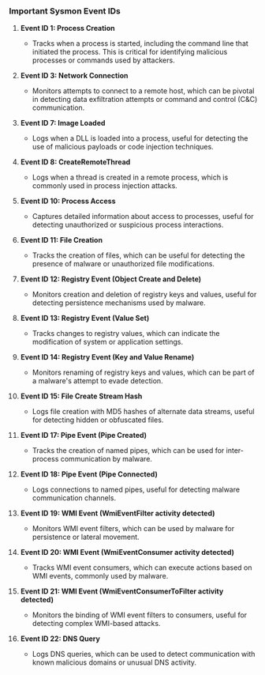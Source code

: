### Important Sysmon Event IDs

1. **Event ID 1: Process Creation**
    
    - Tracks when a process is started, including the command line that initiated the process. This is critical for identifying malicious processes or commands used by attackers.
2. **Event ID 3: Network Connection**
    
    - Monitors attempts to connect to a remote host, which can be pivotal in detecting data exfiltration attempts or command and control (C&C) communication.
3. **Event ID 7: Image Loaded**
    
    - Logs when a DLL is loaded into a process, useful for detecting the use of malicious payloads or code injection techniques.
4. **Event ID 8: CreateRemoteThread**
    
    - Logs when a thread is created in a remote process, which is commonly used in process injection attacks.
5. **Event ID 10: Process Access**
    
    - Captures detailed information about access to processes, useful for detecting unauthorized or suspicious process interactions.
6. **Event ID 11: File Creation**
    
    - Tracks the creation of files, which can be useful for detecting the presence of malware or unauthorized file modifications.
7. **Event ID 12: Registry Event (Object Create and Delete)**
    
    - Monitors creation and deletion of registry keys and values, useful for detecting persistence mechanisms used by malware.
8. **Event ID 13: Registry Event (Value Set)**
    
    - Tracks changes to registry values, which can indicate the modification of system or application settings.
9. **Event ID 14: Registry Event (Key and Value Rename)**
    
    - Monitors renaming of registry keys and values, which can be part of a malware's attempt to evade detection.
10. **Event ID 15: File Create Stream Hash**
    
    - Logs file creation with MD5 hashes of alternate data streams, useful for detecting hidden or obfuscated files.
11. **Event ID 17: Pipe Event (Pipe Created)**
    
    - Tracks the creation of named pipes, which can be used for inter-process communication by malware.
12. **Event ID 18: Pipe Event (Pipe Connected)**
    
    - Logs connections to named pipes, useful for detecting malware communication channels.
13. **Event ID 19: WMI Event (WmiEventFilter activity detected)**
    
    - Monitors WMI event filters, which can be used by malware for persistence or lateral movement.
14. **Event ID 20: WMI Event (WmiEventConsumer activity detected)**
    
    - Tracks WMI event consumers, which can execute actions based on WMI events, commonly used by malware.
15. **Event ID 21: WMI Event (WmiEventConsumerToFilter activity detected)**
    
    - Monitors the binding of WMI event filters to consumers, useful for detecting complex WMI-based attacks.
16. **Event ID 22: DNS Query**
    
    - Logs DNS queries, which can be used to detect communication with known malicious domains or unusual DNS activity.